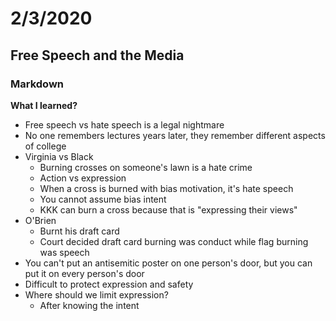 # 2/3/2020

## Free Speech and the Media

### Markdown

**What I learned?**

 - Free speech vs hate speech is a legal nightmare
 - No one remembers lectures years later, they remember different aspects of college
 - Virginia vs Black
    - Burning crosses on someone's lawn is a hate crime
    - Action vs expression
    - When a cross is burned with bias motivation, it's hate speech
    - You cannot assume bias intent 
    - KKK can burn a cross because that is "expressing their views" 
 - O'Brien
    - Burnt his draft card
    - Court decided draft card burning was conduct while flag burning was speech 
 - You can't put an antisemitic poster on one person's door, but you can put it on every person's door
 - Difficult to protect expression and safety 
 - Where should we limit expression?
    - After knowing the intent 
